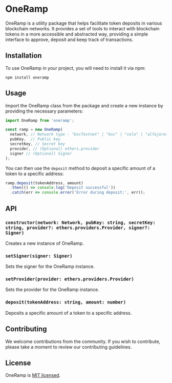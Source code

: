 # OneRamp

OneRamp is a utility package that helps facilitate token deposits in various blockchain networks. It provides a set of tools to interact with blockchain tokens in a more accessible and abstracted way, providing a simple interface to approve, deposit and keep track of transactions.

## Installation

To use OneRamp in your project, you will need to install it via npm:

```
npm install oneramp
```

## Usage

Import the OneRamp class from the package and create a new instance by providing the necessary parameters:

```javascript
import OneRamp from 'oneramp';

const ramp = new OneRamp(
  network, // Network type - "bscTestnet" | "bsc" | "celo" | "alfajores"
  pubKey,  // Public key
  secretKey, // Secret key
  provider, // (Optional) ethers.provider
  signer // (Optional) Signer
);
```

You can then use the `deposit` method to deposit a specific amount of a token to a specific address:

```javascript
ramp.deposit(tokenAddress, amount)
  .then(() => console.log('Deposit successful'))
  .catch(err => console.error('Error during deposit:', err));
```

## API

### `constructor(network: Network, pubKey: string, secretKey: string, provider?: ethers.providers.Provider, signer?: Signer)`

Creates a new instance of OneRamp.

### `setSigner(signer: Signer)`

Sets the signer for the OneRamp instance.

### `setProvider(provider: ethers.providers.Provider)`

Sets the provider for the OneRamp instance.

### `deposit(tokenAddress: string, amount: number)`

Deposits a specific amount of a token to a specific address. 

## Contributing

We welcome contributions from the community. If you wish to contribute, please take a moment to review our contributing guidelines.

## License

OneRamp is [MIT licensed](./LICENSE).